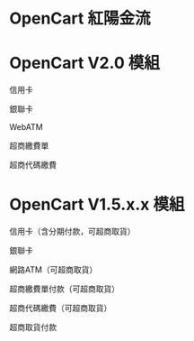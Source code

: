 # OpenCart 紅陽金流

# OpenCart V2.0 模組

信用卡

銀聯卡

WebATM

超商繳費單

超商代碼繳費

# OpenCart V1.5.x.x 模組

信用卡（含分期付款，可超商取貨）

銀聯卡

網路ATM（可超商取貨）

超商繳費單付款（可超商取貨）

超商代碼繳費（可超商取貨）

超商取貨付款
